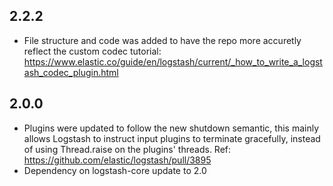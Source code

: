 ## 2.2.2
 - File structure and code was added to have the repo more accuretly reflect the custom codec tutorial: https://www.elastic.co/guide/en/logstash/current/_how_to_write_a_logstash_codec_plugin.html

## 2.0.0
 - Plugins were updated to follow the new shutdown semantic, this mainly allows Logstash to instruct input plugins to terminate gracefully, 
   instead of using Thread.raise on the plugins' threads. Ref: https://github.com/elastic/logstash/pull/3895
 - Dependency on logstash-core update to 2.0

